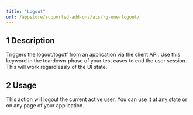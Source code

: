 ```yaml
---
title: "Logout"
url: /appstore/supported-add-ons/ats/rg-one-logout/
---
```


## 1 Description

Triggers the logout/logoff from an application via the client API.
Use this keyword in the teardown-phase of your test cases to end the user session.
This will work regardlessly of the UI state.

## 2 Usage

This action will logout the current active user. You can use it at any state or on any page of your application.
